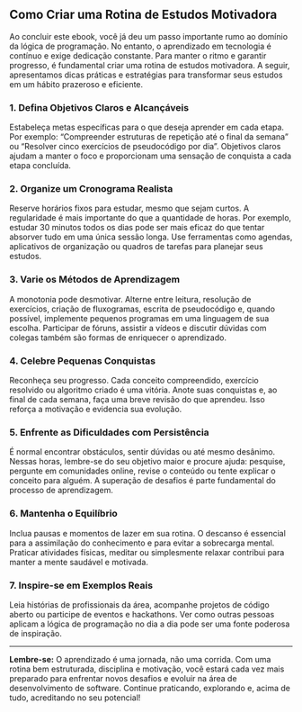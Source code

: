 
## Como Criar uma Rotina de Estudos Motivadora

Ao concluir este ebook, você já deu um passo importante rumo ao domínio da lógica de programação. No entanto, o aprendizado em tecnologia é contínuo e exige dedicação constante. Para manter o ritmo e garantir progresso, é fundamental criar uma rotina de estudos motivadora. A seguir, apresentamos dicas práticas e estratégias para transformar seus estudos em um hábito prazeroso e eficiente.

### 1. Defina Objetivos Claros e Alcançáveis

Estabeleça metas específicas para o que deseja aprender em cada etapa. Por exemplo: “Compreender estruturas de repetição até o final da semana” ou “Resolver cinco exercícios de pseudocódigo por dia”. Objetivos claros ajudam a manter o foco e proporcionam uma sensação de conquista a cada etapa concluída.

### 2. Organize um Cronograma Realista

Reserve horários fixos para estudar, mesmo que sejam curtos. A regularidade é mais importante do que a quantidade de horas. Por exemplo, estudar 30 minutos todos os dias pode ser mais eficaz do que tentar absorver tudo em uma única sessão longa. Use ferramentas como agendas, aplicativos de organização ou quadros de tarefas para planejar seus estudos.

### 3. Varie os Métodos de Aprendizagem

A monotonia pode desmotivar. Alterne entre leitura, resolução de exercícios, criação de fluxogramas, escrita de pseudocódigo e, quando possível, implemente pequenos programas em uma linguagem de sua escolha. Participar de fóruns, assistir a vídeos e discutir dúvidas com colegas também são formas de enriquecer o aprendizado.

### 4. Celebre Pequenas Conquistas

Reconheça seu progresso. Cada conceito compreendido, exercício resolvido ou algoritmo criado é uma vitória. Anote suas conquistas e, ao final de cada semana, faça uma breve revisão do que aprendeu. Isso reforça a motivação e evidencia sua evolução.

### 5. Enfrente as Dificuldades com Persistência

É normal encontrar obstáculos, sentir dúvidas ou até mesmo desânimo. Nessas horas, lembre-se do seu objetivo maior e procure ajuda: pesquise, pergunte em comunidades online, revise o conteúdo ou tente explicar o conceito para alguém. A superação de desafios é parte fundamental do processo de aprendizagem.

### 6. Mantenha o Equilíbrio

Inclua pausas e momentos de lazer em sua rotina. O descanso é essencial para a assimilação do conhecimento e para evitar a sobrecarga mental. Praticar atividades físicas, meditar ou simplesmente relaxar contribui para manter a mente saudável e motivada.

### 7. Inspire-se em Exemplos Reais

Leia histórias de profissionais da área, acompanhe projetos de código aberto ou participe de eventos e hackathons. Ver como outras pessoas aplicam a lógica de programação no dia a dia pode ser uma fonte poderosa de inspiração.

---

**Lembre-se:** O aprendizado é uma jornada, não uma corrida. Com uma rotina bem estruturada, disciplina e motivação, você estará cada vez mais preparado para enfrentar novos desafios e evoluir na área de desenvolvimento de software. Continue praticando, explorando e, acima de tudo, acreditando no seu potencial!
```

